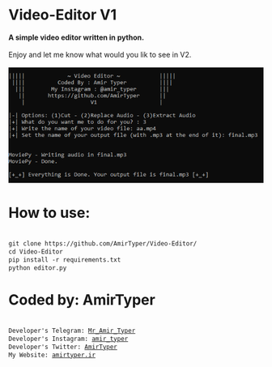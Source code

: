 # Video-Editor V1
<b> A simple video editor written in python.</b>
<br />
<br />
Enjoy and let me know what would you lik to see in V2.
<br />
<br />
<img src="img.png" />
<br />

# How to use:
<pre><code>
git clone https://github.com/AmirTyper/Video-Editor/
cd Video-Editor
pip install -r requirements.txt
python editor.py
</code></pre>

# Coded by: AmirTyper
<pre><code>
Developer's Telegram: <a href="https://t.me/Mr_Amir_Typer">Mr_Amir_Typer</a>
Developer's Instagram: <a href="https://instagram.com/amir_typer">amir_typer</a>
Developer's Twitter: <a href="https://twitter.com/AmirTyper">AmirTyper</a>
My Website: <a href="https://amirtyper.ir">amirtyper.ir</a>
</code></pre>

